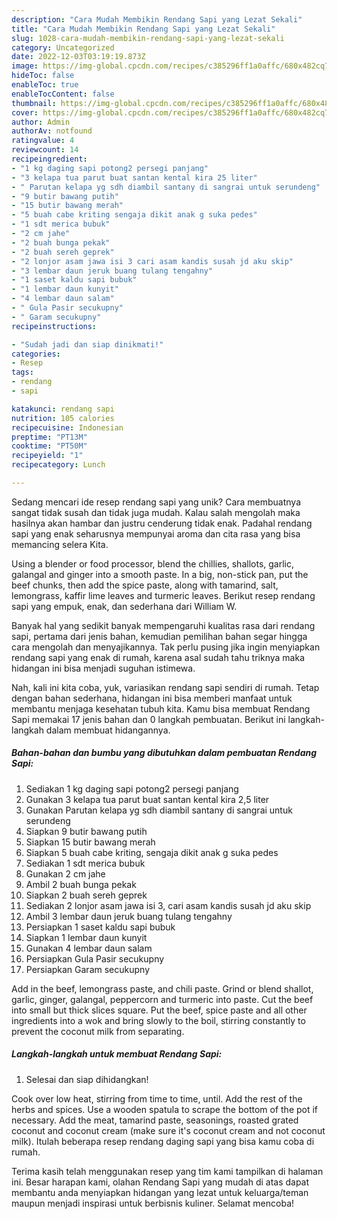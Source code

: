 ```yaml
---
description: "Cara Mudah Membikin Rendang Sapi yang Lezat Sekali"
title: "Cara Mudah Membikin Rendang Sapi yang Lezat Sekali"
slug: 1028-cara-mudah-membikin-rendang-sapi-yang-lezat-sekali
category: Uncategorized
date: 2022-12-03T03:19:19.873Z
image: https://img-global.cpcdn.com/recipes/c385296ff1a0affc/680x482cq70/rendang-sapi-foto-resep-utama.jpg
hideToc: false
enableToc: true
enableTocContent: false
thumbnail: https://img-global.cpcdn.com/recipes/c385296ff1a0affc/680x482cq70/rendang-sapi-foto-resep-utama.jpg
cover: https://img-global.cpcdn.com/recipes/c385296ff1a0affc/680x482cq70/rendang-sapi-foto-resep-utama.jpg
author: Admin
authorAv: notfound
ratingvalue: 4
reviewcount: 14
recipeingredient:
- "1 kg daging sapi potong2 persegi panjang"
- "3 kelapa tua parut buat santan kental kira 25 liter"
- " Parutan kelapa yg sdh diambil santany di sangrai untuk serundeng"
- "9 butir bawang putih"
- "15 butir bawang merah"
- "5 buah cabe kriting sengaja dikit anak g suka pedes"
- "1 sdt merica bubuk"
- "2 cm jahe"
- "2 buah bunga pekak"
- "2 buah sereh geprek"
- "2 lonjor asam jawa isi 3 cari asam kandis susah jd aku skip"
- "3 lembar daun jeruk buang tulang tengahny"
- "1 saset kaldu sapi bubuk"
- "1 lembar daun kunyit"
- "4 lembar daun salam"
- " Gula Pasir secukupny"
- " Garam secukupny"
recipeinstructions:

- "Sudah jadi dan siap dinikmati!"
categories:
- Resep
tags:
- rendang
- sapi

katakunci: rendang sapi 
nutrition: 105 calories
recipecuisine: Indonesian
preptime: "PT13M"
cooktime: "PT50M"
recipeyield: "1"
recipecategory: Lunch

---
```





Sedang mencari ide resep rendang sapi yang unik? Cara membuatnya sangat tidak susah dan tidak juga mudah. Kalau salah mengolah maka hasilnya akan hambar dan justru cenderung tidak enak. Padahal rendang sapi yang enak seharusnya mempunyai aroma dan cita rasa yang bisa memancing selera Kita.





Using a blender or food processor, blend the chillies, shallots, garlic, galangal and ginger into a smooth paste. In a big, non-stick pan, put the beef chunks, then add the spice paste, along with tamarind, salt, lemongrass, kaffir lime leaves and turmeric leaves. Berikut resep rendang sapi yang empuk, enak, dan sederhana dari William W.

Banyak hal yang sedikit banyak mempengaruhi kualitas rasa dari rendang sapi, pertama dari jenis bahan, kemudian pemilihan bahan segar hingga cara mengolah dan menyajikannya. Tak perlu pusing jika ingin menyiapkan rendang sapi yang enak di rumah, karena asal sudah tahu triknya maka hidangan ini bisa menjadi suguhan istimewa.






Nah, kali ini kita coba, yuk, variasikan rendang sapi sendiri di rumah. Tetap dengan bahan sederhana, hidangan ini bisa memberi manfaat untuk membantu menjaga kesehatan tubuh kita. Kamu bisa membuat Rendang Sapi memakai 17 jenis bahan dan 0 langkah pembuatan. Berikut ini langkah-langkah dalam membuat hidangannya.

<!--inarticleads1-->

##### Bahan-bahan dan bumbu yang dibutuhkan dalam pembuatan Rendang Sapi:

1. Sediakan 1 kg daging sapi potong2 persegi panjang
1. Gunakan 3 kelapa tua parut buat santan kental kira 2,5 liter
1. Gunakan  Parutan kelapa yg sdh diambil santany di sangrai untuk serundeng
1. Siapkan 9 butir bawang putih
1. Siapkan 15 butir bawang merah
1. Siapkan 5 buah cabe kriting, sengaja dikit anak g suka pedes
1. Sediakan 1 sdt merica bubuk
1. Gunakan 2 cm jahe
1. Ambil 2 buah bunga pekak
1. Siapkan 2 buah sereh geprek
1. Sediakan 2 lonjor asam jawa isi 3, cari asam kandis susah jd aku skip
1. Ambil 3 lembar daun jeruk buang tulang tengahny
1. Persiapkan 1 saset kaldu sapi bubuk
1. Siapkan 1 lembar daun kunyit
1. Gunakan 4 lembar daun salam
1. Persiapkan  Gula Pasir secukupny
1. Persiapkan  Garam secukupny


Add in the beef, lemongrass paste, and chili paste. Grind or blend shallot, garlic, ginger, galangal, peppercorn and turmeric into paste. Cut the beef into small but thick slices square. Put the beef, spice paste and all other ingredients into a wok and bring slowly to the boil, stirring constantly to prevent the coconut milk from separating. 

<!--inarticleads2-->

##### Langkah-langkah untuk membuat Rendang Sapi:


1. Selesai dan siap dihidangkan!

Cook over low heat, stirring from time to time, until. Add the rest of the herbs and spices. Use a wooden spatula to scrape the bottom of the pot if necessary. Add the meat, tamarind paste, seasonings, roasted grated coconut and coconut cream (make sure it&#39;s coconut cream and not coconut milk). Itulah beberapa resep rendang daging sapi yang bisa kamu coba di rumah. 

Terima kasih telah menggunakan resep yang tim kami tampilkan di halaman ini. Besar harapan kami, olahan Rendang Sapi yang mudah di atas dapat membantu anda menyiapkan hidangan yang lezat untuk keluarga/teman maupun menjadi inspirasi untuk berbisnis kuliner. Selamat mencoba!
